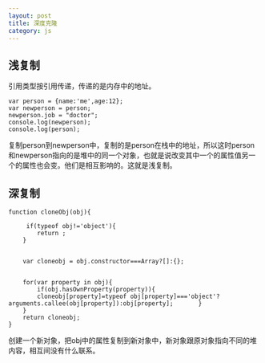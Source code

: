 ```yaml
---
layout: post
title: 深度克隆
category: js
---
```

## 浅复制

引用类型按引用传递，传递的是内存中的地址。

    var person = {name:'me',age:12};
    var newperson = person;
    newperson.job = "doctor";
    console.log(newperson); 
    console.log(person);

复制person到newperson中，复制的是person在栈中的地址，所以这时person和newperson指向的是堆中的同一个对象，也就是说改变其中一个的属性值另一个的属性也会变。他们是相互影响的。这就是浅复制。

## 深复制

    function cloneObj(obj){
    
    	 if(typeof obj!='object'){
            return ;
        }
        
    
        var cloneobj = obj.constructor===Array?[]:{};
        
       
        for(var property in obj){
            if(obj.hasOwnProperty(property)){
            cloneobj[property]=typeof obj[property]==='object'?arguments.callee(obj[property]):obj[property];		}
        }
        return cloneobj;
    }

创建一个新对象，把obj中的属性复制到新对象中，新对象跟原对象指向不同的堆内容，相互间没有什么联系。
